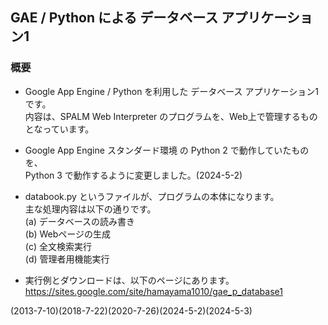 ## GAE / Python による データベース アプリケーション1


### 概要
- Google App Engine / Python を利用した データベース アプリケーション1 です。  
  内容は、SPALM Web Interpreter のプログラムを、Web上で管理するものとなっています。  

- Google App Engine スタンダード環境 の Python 2 で動作していたものを、  
  Python 3 で動作するように変更しました。(2024-5-2)

- databook.py というファイルが、プログラムの本体になります。  
  主な処理内容は以下の通りです。  
  (a) データベースの読み書き  
  (b) Webページの生成  
  (c) 全文検索実行  
  (d) 管理者用機能実行

- 実行例とダウンロードは、以下のページにあります。  
  https://sites.google.com/site/hamayama1010/gae_p_database1


(2013-7-10)(2018-7-22)(2020-7-26)(2024-5-2)(2024-5-3)
